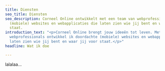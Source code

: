 ```yaml
---
title: Diensten
seo_title: Diensten
seo_description: Corneel Online ontwikkelt met een team van webprofessionals doordachte
  (mobiele) websites en webapplicaties die laten zien wie jij bent en waar jij voor
  staat.
introduction_text: "<p>Corneel Online brengt jouw ideeën tot leven. Met een team van
  webprofessionals ontwikkel ik doordachte (mobiele) websites en webapplicaties die
  laten zien wie jij bent en waar jij voor staat.</p>"
headline: Wat ik doe

---
```

lalalaa...